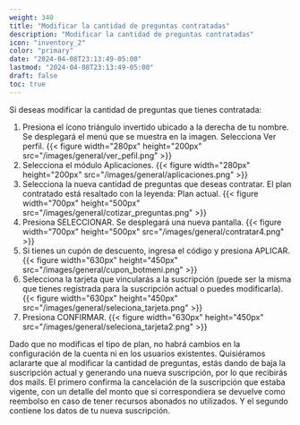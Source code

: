 ```yaml
---
weight: 340
title: "Modificar la cantidad de preguntas contratadas"
description: "Modificar la cantidad de preguntas contratadas"
icon: "inventory_2"
color: "primary"
date: "2024-04-08T23:13:49-05:00"
lastmod: "2024-04-08T23:13:49-05:00"
draft: false
toc: true
---
```



Si deseas modificar la cantidad de preguntas que tienes contratada:

1. Presiona el ícono triángulo invertido ubicado a la derecha de tu nombre. Se desplegará el menú que se muestra en la imagen. Selecciona Ver perfil.
{{< figure width="280px" height="200px" src="/images/general/ver_pefil.png" >}}
2. Selecciona el módulo Aplicaciones.
{{< figure width="280px" height="200px" src="/images/general/aplicaciones.png" >}}
3. Selecciona la nueva cantidad de preguntas que deseas contratar. El plan contratado está resaltado con la leyenda: Plan actual.
{{< figure width="700px" height="500px" src="/images/general/cotizar_preguntas.png" >}}
4. Presiona SELECCIONAR. Se desplegará una nueva pantalla.
{{< figure width="700px" height="500px" src="/images/general/contratar4.png" >}}
5. Si tienes un cupón de descuento, ingresa el código y presiona APLICAR.
{{< figure width="630px" height="450px" src="/images/general/cupon_botmeni.png" >}}
6. Selecciona la tarjeta que vincularás a la suscripción (puede ser la misma que tienes registrada para la suscripción actual o puedes modificarla). 
{{< figure width="630px" height="450px" src="/images/general/seleciona_tarjeta.png" >}}
7. Presiona CONFIRMAR.
{{< figure width="630px" height="450px" src="/images/general/seleciona_tarjeta2.png" >}}

Dado que no modificas el tipo de plan, no habrá cambios en la configuración de la cuenta ni en los usuarios existentes.
Quisiéramos aclararte que al modificar la cantidad de preguntas, estás dando de baja la suscripción actual y generando una nueva suscripción, por lo que recibirás dos mails. El primero confirma la cancelación de la suscripción que estaba vigente, con un detalle del monto que si correspondiera se devuelve como reembolso en caso de tener recursos abonados no utilizados. Y el segundo contiene los datos de tu nueva suscripción. 
